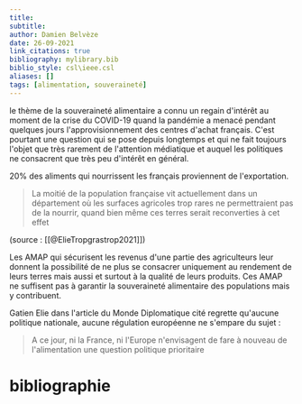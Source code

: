 ```yaml
---
title: 
subtitle:
author: Damien Belvèze
date: 26-09-2021
link_citations: true
bibliography: mylibrary.bib
biblio_style: csl\ieee.csl
aliases: []
tags: [alimentation, souveraineté]
---
```



le thème de la souveraineté alimentaire a connu un regain d'intérêt au moment de la crise du COVID-19 quand la pandémie a menacé pendant quelques jours l'approvisionnement des centres d'achat français. C'est pourtant une question qui se pose depuis longtemps et qui ne fait toujours l'objet que très rarement de l'attention médiatique et auquel les politiques ne consacrent que très peu d'intérêt en général. 

20% des aliments qui nourrissent les français proviennent de l'exportation. 

> La moitié de la population française vit actuellement dans un département où les surfaces agricoles trop rares ne permettraient pas de la nourrir, quand bien même ces terres serait reconverties à cet effet 

(source : [[@ElieTropgrastrop2021]])

Les AMAP qui sécurisent les revenus d'une partie des agriculteurs leur donnent la possibilité de ne plus se consacrer uniquement au rendement de leurs terres mais aussi et surtout à la qualité de leurs produits. Ces AMAP ne suffisent pas à garantir la souveraineté alimentaire des populations mais y contribuent.

Gatien Elie dans l'article du Monde Diplomatique cité regrette qu'aucune politique nationale, aucune régulation européenne ne s'empare du sujet : 

> A ce jour, ni la France, ni l'Europe n'envisagent de fare à nouveau de l'alimentation une question politique prioritaire


# bibliographie

